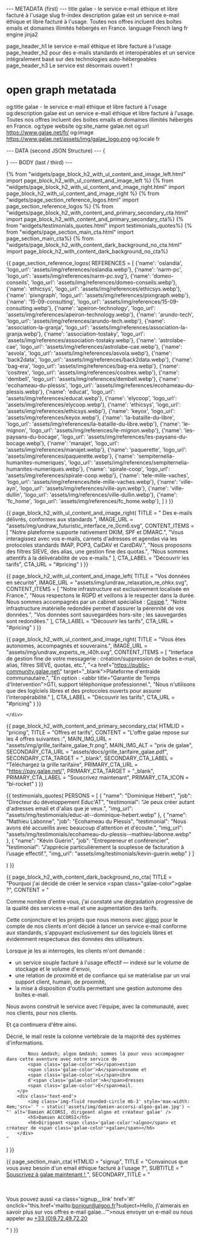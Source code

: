 --- METADATA (first) ---
title           galae - le service e-mail éthique et libre facturé à l'usage
slug            fr-index
description     galae est un service e-mail éthique et libre facturé à l'usage. Toutes nos offres incluent des boîtes emails et domaines illimités hébergés en France.
language        French
lang            fr
engine          jinja2

page_header_h1  le service e-mail éthique et libre facturé à l'usage
page_header_h2  pour des e-mails standards et interopérables et un service intégralement basé sur des technologies auto-hébergeables
page_header_h3  Le service est désormais ouvert !

# open graph metatada
og:title        galae - le service e-mail éthique et libre facturé à l'usage
og:description  galae est un service e-mail éthique et libre facturé à l'usage. Toutes nos offres incluent des boîtes emails et domaines illimités hébergés en France.
og:type         website
og:site_name    galae.net
og:url          https://www.galae.net/fr/
og:image        https://www.galae.net/assets/img/galae_logo.png
og:locale       fr

--- DATA (second JSON Structure) ---
{

}
--- BODY (last / third) ---


{% from "widgets/page_block_h2_with_ul_content_and_image_left.html" import page_block_h2_with_ul_content_and_image_left %}
{% from "widgets/page_block_h2_with_ul_content_and_image_right.html" import page_block_h2_with_ul_content_and_image_right %}
{% from "widgets/page_section_reference_logos.html" import page_section_reference_logos %}
{% from "widgets/page_block_h2_with_content_and_primary_secondary_cta.html" import page_block_h2_with_content_and_primary_secondary_cta%}
{% from "widgets/testimonials_quotes.html" import testimonials_quotes%}
{% from "widgets/page_section_main_cta.html" import page_section_main_cta%}
{% from "widgets/page_block_h2_with_content_dark_background_no_cta.html" import page_block_h2_with_content_dark_background_no_cta%}



{{ page_section_reference_logos(
    REFERENCES = 
    [
        {'name': 'oslandia', 'logo_url': 'assets/img/references/oslandia.webp'},
        {'name': 'narm-pc', 'logo_url': 'assets/img/references/narm-pc.svg'},
        {'name': 'domeo-conseils', 'logo_url': 'assets/img/references/domeo-conseils.webp'},
        {'name': 'ethicsys', 'logo_url': 'assets/img/references/ethicsys.webp'},
        {'name': 'pixngraph', 'logo_url': 'assets/img/references/pixngraph.webp'},
        {'name': '15-09-consulting', 'logo_url': 'assets/img/references/15-09-consulting.webp'},
        {'name': 'apeiron-technology', 'logo_url': 'assets/img/references/apeiron-technology.webp'},
        {'name': 'arundo-tech', 'logo_url': 'assets/img/references/arundo-tech.webp'},
        {'name': 'association-la-granja', 'logo_url': 'assets/img/references/association-la-granja.webp'},
        {'name': 'association-tostaky', 'logo_url': 'assets/img/references/association-tostaky.webp'},
        {'name': 'astrolabe-cae', 'logo_url': 'assets/img/references/astrolabe-cae.webp'},
        {'name': 'asvola', 'logo_url': 'assets/img/references/asvola.webp'},
        {'name': 'back2data', 'logo_url': 'assets/img/references/back2data.webp'},
        {'name': 'bag-era', 'logo_url': 'assets/img/references/bag-era.webp'},
        {'name': 'cositrex', 'logo_url': 'assets/img/references/cositrex.webp'},
        {'name': 'dembell', 'logo_url': 'assets/img/references/dembell.webp'},
        {'name': 'ecohameau-du-plessis', 'logo_url': 'assets/img/references/ecohameau-du-plessis.webp'},
        {'name': 'educat', 'logo_url': 'assets/img/references/educat.webp'},
        {'name': 'elycoop', 'logo_url': 'assets/img/references/elycoop.webp'},
        {'name': 'ethicsys', 'logo_url': 'assets/img/references/ethicsys.webp'},
        {'name': 'keyox', 'logo_url': 'assets/img/references/keyox.webp'},
        {'name': 'la-bataille-du-libre', 'logo_url': 'assets/img/references/la-bataille-du-libre.webp'},
        {'name': 'le-mignon', 'logo_url': 'assets/img/references/le-mignon.webp'},
        {'name': 'les-paysans-du-bocage', 'logo_url': 'assets/img/references/les-paysans-du-bocage.webp'},
        {'name': 'manajet', 'logo_url': 'assets/img/references/manajet.webp'},
        {'name': 'paquerette', 'logo_url': 'assets/img/references/paquerette.webp'},
        {'name': 'sempiternelia-humanites-numeriques', 'logo_url': 'assets/img/references/sempiternelia-humanites-numeriques.webp'},
        {'name': 'spirale-coop', 'logo_url': 'assets/img/references/spirale-coop.webp'},
        {'name': 'tele-mille-vaches', 'logo_url': 'assets/img/references/tele-mille-vaches.webp'},
        {'name': 'ville-ayn', 'logo_url': 'assets/img/references/ville-ayn.webp'},
        {'name': 'ville-dullin', 'logo_url': 'assets/img/references/ville-dullin.webp'},
        {'name': 'fc_home', 'logo_url': 'assets/img/references/fc_home.webp'},
    ]
) }}



<section class="showcase">
    <div class="container-fluid p-0">


{{ page_block_h2_with_ul_content_and_image_right( 
    TITLE = 
    "
        Des e-mails <span class='galae-color'>délivrés</span>,
        conformes aux <span class='galae-color'>standards</span>
    ",
    IMAGE_URL = "assets/img/undraw_futuristic_interface_re_0cm6.svg",
    CONTENT_ITEMS = 
    [
        "Notre plateforme supporte nativement DKIM, SPF et DMARC.",
        "Vous interagissez avec vos e-mails, carnets d'adresses et agendas via les protocoles standards IMAP, POP3, CalDAV et CardDAV.",
        "Nous proposons des filtres SIEVE, des alias, une gestion fine des quotas.",
        "Nous sommes attentifs à la délivérabilité de vos e-mails."
    ],
    CTA_LABEL = "Découvrir les tarifs",
    CTA_URL = "#pricing"
) }}


{{ page_block_h2_with_ul_content_and_image_left(
    TITLE = "Vos données en <span class='galae-color'>sécurité</span>",
    IMAGE_URL = "assets/img/undraw_relaxation_re_ohkx.svg",
    CONTENT_ITEMS =
    [
        "Notre infrastructure est exclusivement localisée en France.",
        "Nous respectons le RGPD et veillons à le respecter dans la durée. Nous sommes accompagnés par un cabinet spécialisé : <a href='https://www.cosipe.fr/' target='_blank'>Cosipé</a>.",
        "Notre infrastructure matérielle redondée permet d'assurer la pérennité de vos données.",
        "Vos données sont sauvegardées hors-site ; les sauvegardes sont redondées."
    ],
    CTA_LABEL = "Découvrir les tarifs",
    CTA_URL = "#pricing" 
) }}


{{ page_block_h2_with_ul_content_and_image_right( 
    TITLE = "Vous êtes <span class='galae-color'>autonomes</span>, accompagnés et souverains.",
    IMAGE_URL = "assets/img/undraw_experts_re_i40h.svg",
    CONTENT_ITEMS =
    [
        "Interface de gestion fine de votre messagerie : création/suppression de boîtes e-mail, alias, filtres SIEVE, quotas, etc.",
        "<a href=\"https://public-community.galae.net\" target=\"_blank\">Plateforme</a> d'entraide communautaire.",
        "En option : <abbr title=\"Garantie de Temps d'Intervention\">GTI</abbr>, support téléphonique professionnel.",
        "Nous n'utilisons que des logiciels libres et des protocoles ouverts pour assurer l'interopérabilité."
    ],
    CTA_LABEL = "Découvrir les tarifs",
    CTA_URL = "#pricing" 
) }}


    </div>
</section>



{{ page_block_h2_with_content_and_primary_secondary_cta(
    HTMLID = "pricing",
    TITLE = "Offres et tarifs",
    CONTENT = "L'offre galae repose sur les 4 offres suivantes :",
    MAIN_IMG_URL = "assets/img/grille_tarifaire_galae_fr.png",
    MAIN_IMG_ALT = "prix de galae",
    SECONDARY_CTA_URL = "assets/docs/grille_tarifaire_galae.pdf",
    SECONDARY_CTA_TARGET = "_blank",
    SECONDARY_CTA_LABEL = "Téléchargez la grille tarifaire",
    PRIMARY_CTA_URL = "https://pay.galae.net/",
    PRIMARY_CTA_TARGET = "_blank",
    PRIMARY_CTA_LABEL = "Souscrivez maintenant",
    PRIMARY_CTA_ICON = "bi-rocket"
) }}



{{ testimonials_quotes(
    PERSONS =
    [
        { "name": "Dominique Hébert", "job": "Directeur du développement Educ'AT", "testimonial": "Je peux créer autant d'adresses email et d'alias que je veux.", "img_url": "assets/img/testimonials/educ-at--dominique-hebert.webp" },
        { "name": "Mathieu Labonne", "job": "Ecohameau du Plessis", "testimonial": "Nous avons été accueillis avec beaucoup d'attention et d'écoute.", "img_url": "assets/img/testimonials/ecohameau-du-plessis--mathieu-labonne.webp" },
        { "name": "Kévin Guérin", "job": "Entrepreneur et conférencier", "testimonial": "J’apprécie particulièrement la souplesse de facturation à l’usage effectif.", "img_url": "assets/img/testimonials/kevin-guerin.webp" }
    ]

) }}



{{ page_block_h2_with_content_dark_background_no_cta( 
    TITLE = "Pourquoi j'ai décidé de créer le service <span class=\"galae-color\">galae</span> ?",
    CONTENT = 
    "
        <p class='lead'>
            Comme nombre d'entre vous, j'ai constaté une dégradation progressive de la qualité des services e-mail et une augmentation des tarifs.
        </p>
        <p class='lead'>
            Cette conjoncture et les projets que nous menons avec <a href='https://www.algoo.fr' target='_blank'>algoo</a>
            pour le compte de nos clients m'ont décidé à lancer un service e-mail conforme aux standards,
            s'appuyant exclusivement sur des logiciels libres et évidemment respectueux
            des données des utilisateurs.
        </p>
        <p class='lead'>
            Lorsque je les ai interrogés, les clients m'ont demandé :
        </p>
        <ul class='lead'>
        <li>
            un service souple facturé à l'usage effectif &mdash; indexé sur le volume de stockage et le volume d'envoi,
        </li>
        <li>
            une relation de proximité et de confiance qui se matérialise par un vrai support client, humain, de proximité,
        </li>
        <li>
            la mise à disposition d'outils permettant une gestion autonome des boîtes e-mail.
        </li>
        </ul>
        <p class='lead'>
            Nous avons construit le service avec l'équipe, avec la communauté, avec nos clients, pour nos clients.
        </p>
        <p class='lead'>
            Et ça continuera d'être ainsi.
        </p>
        <p class='lead'>
            Décrié, le mail reste la colonne vertébrale de la majorité des systèmes d'informations.

            Nous &mdash; algoo &mdash; sommes là pour vous accompagner dans cette aventure avec notre service de
            <span class='galae-color'>G</span>estion
            <span class='galae-color'>A</span>utonome et
            <span class='galae-color'>L</span>ibre
            d'<span class='galae-color'>A</span>dresses
            <span class='galae-color'>E</span>mail.
        </p>
        <div class='text-end'>
            <img class='img-fluid rounded-circle mb-3' style='max-width: 4em;'src=' " ~ static('assets/img/damien-accorsi-algoo-galae.jpg') ~ "' alt='Damien ACCORSI, dirigeant algoo et créateur galae' />
            <h5>Damien ACCORSI</h5>
            <h6>Dirigeant <span class='galae-color'>algoo</span> et créateur de <span class='galae-color'>galae</span></h6>
        </div>
    "
) }}



{{ page_section_main_cta(
    HTMLID = "signup",
    TITLE = "Convaincus que vous avez besoin d'un email éthique facturé à l'usage&nbsp;?",
    SUBTITLE =
    "
        <a href='https://pay.galae.net/' target='_blank' class='btn btn-primary btn-lg'>
            Souscrivez à galae maintenant&nbsp;!<i class='bi-rocket'></i>
        </a>
    ",
    SECONDARY_TITLE = 
    "
        <p>
            <br/><br/>Vous pouvez aussi 
            <a class='signup__link' href='#!' onclick=\"this.href='mailto:bonjour@algoo.fr?subject=Hello, j\\'aimerais en savoir plus sur vos offres e-mail galae...'\">nous envoyer un e-mail</a>
            ou nous appeler au <a class='signup__link' href='tel:+33972497220'>+33 (0)9.72.49.72.20</a>
        </p>
    "
) }}
